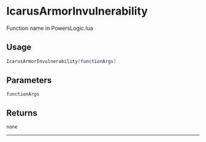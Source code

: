 # IcarusArmorInvulnerability
Function name in PowersLogic.lua
## Usage
```lua
IcarusArmorInvulnerability(functionArgs)
```
## Parameters
`functionArgs`
## Returns
`none`

---